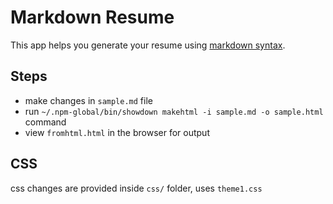 # Markdown Resume

This app helps you generate your resume using [markdown syntax](https://github.com/adam-p/markdown-here/wiki/Markdown-Cheatsheet).

## Steps

- make changes in `sample.md` file
- run `~/.npm-global/bin/showdown makehtml -i sample.md -o sample.html` command
- view `fromhtml.html` in the browser for output

## CSS

css changes are provided inside `css/` folder, uses `theme1.css`